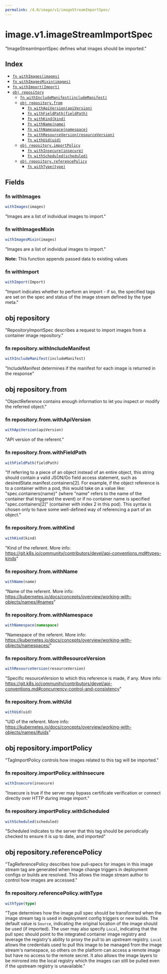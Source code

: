 ```yaml
---
permalink: /4.0/image/v1/imageStreamImportSpec/
---
```


# image.v1.imageStreamImportSpec

"ImageStreamImportSpec defines what images should be imported."

## Index

* [`fn withImages(images)`](#fn-withimages)
* [`fn withImagesMixin(images)`](#fn-withimagesmixin)
* [`fn withImport(Import)`](#fn-withimport)
* [`obj repository`](#obj-repository)
  * [`fn withIncludeManifest(includeManifest)`](#fn-repositorywithincludemanifest)
  * [`obj repository.from`](#obj-repositoryfrom)
    * [`fn withApiVersion(apiVersion)`](#fn-repositoryfromwithapiversion)
    * [`fn withFieldPath(fieldPath)`](#fn-repositoryfromwithfieldpath)
    * [`fn withKind(kind)`](#fn-repositoryfromwithkind)
    * [`fn withName(name)`](#fn-repositoryfromwithname)
    * [`fn withNamespace(namespace)`](#fn-repositoryfromwithnamespace)
    * [`fn withResourceVersion(resourceVersion)`](#fn-repositoryfromwithresourceversion)
    * [`fn withUid(uid)`](#fn-repositoryfromwithuid)
  * [`obj repository.importPolicy`](#obj-repositoryimportpolicy)
    * [`fn withInsecure(insecure)`](#fn-repositoryimportpolicywithinsecure)
    * [`fn withScheduled(scheduled)`](#fn-repositoryimportpolicywithscheduled)
  * [`obj repository.referencePolicy`](#obj-repositoryreferencepolicy)
    * [`fn withType(type)`](#fn-repositoryreferencepolicywithtype)

## Fields

### fn withImages

```ts
withImages(images)
```

"Images are a list of individual images to import."

### fn withImagesMixin

```ts
withImagesMixin(images)
```

"Images are a list of individual images to import."

**Note:** This function appends passed data to existing values

### fn withImport

```ts
withImport(Import)
```

"Import indicates whether to perform an import - if so, the specified tags are set on the spec and status of the image stream defined by the type meta."

## obj repository

"RepositoryImportSpec describes a request to import images from a container image repository."

### fn repository.withIncludeManifest

```ts
withIncludeManifest(includeManifest)
```

"IncludeManifest determines if the manifest for each image is returned in the response"

## obj repository.from

"ObjectReference contains enough information to let you inspect or modify the referred object."

### fn repository.from.withApiVersion

```ts
withApiVersion(apiVersion)
```

"API version of the referent."

### fn repository.from.withFieldPath

```ts
withFieldPath(fieldPath)
```

"If referring to a piece of an object instead of an entire object, this string should contain a valid JSON/Go field access statement, such as desiredState.manifest.containers[2]. For example, if the object reference is to a container within a pod, this would take on a value like: \"spec.containers{name}\" (where \"name\" refers to the name of the container that triggered the event) or if no container name is specified \"spec.containers[2]\" (container with index 2 in this pod). This syntax is chosen only to have some well-defined way of referencing a part of an object."

### fn repository.from.withKind

```ts
withKind(kind)
```

"Kind of the referent. More info: https://git.k8s.io/community/contributors/devel/api-conventions.md#types-kinds"

### fn repository.from.withName

```ts
withName(name)
```

"Name of the referent. More info: https://kubernetes.io/docs/concepts/overview/working-with-objects/names/#names"

### fn repository.from.withNamespace

```ts
withNamespace(namespace)
```

"Namespace of the referent. More info: https://kubernetes.io/docs/concepts/overview/working-with-objects/namespaces/"

### fn repository.from.withResourceVersion

```ts
withResourceVersion(resourceVersion)
```

"Specific resourceVersion to which this reference is made, if any. More info: https://git.k8s.io/community/contributors/devel/api-conventions.md#concurrency-control-and-consistency"

### fn repository.from.withUid

```ts
withUid(uid)
```

"UID of the referent. More info: https://kubernetes.io/docs/concepts/overview/working-with-objects/names/#uids"

## obj repository.importPolicy

"TagImportPolicy controls how images related to this tag will be imported."

### fn repository.importPolicy.withInsecure

```ts
withInsecure(insecure)
```

"Insecure is true if the server may bypass certificate verification or connect directly over HTTP during image import."

### fn repository.importPolicy.withScheduled

```ts
withScheduled(scheduled)
```

"Scheduled indicates to the server that this tag should be periodically checked to ensure it is up to date, and imported"

## obj repository.referencePolicy

"TagReferencePolicy describes how pull-specs for images in this image stream tag are generated when image change triggers in deployment configs or builds are resolved. This allows the image stream author to control how images are accessed."

### fn repository.referencePolicy.withType

```ts
withType(type)
```

"Type determines how the image pull spec should be transformed when the image stream tag is used in deployment config triggers or new builds. The default value is `Source`, indicating the original location of the image should be used (if imported). The user may also specify `Local`, indicating that the pull spec should point to the integrated container image registry and leverage the registry's ability to proxy the pull to an upstream registry. `Local` allows the credentials used to pull this image to be managed from the image stream's namespace, so others on the platform can access a remote image but have no access to the remote secret. It also allows the image layers to be mirrored into the local registry which the images can still be pulled even if the upstream registry is unavailable."